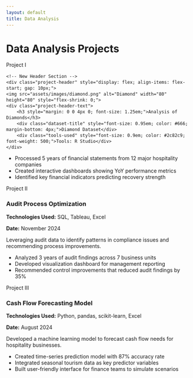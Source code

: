 ```yaml
---
layout: default
title: Data Analysis
---
```


# Data Analysis Projects

<div class="project-box">
    <div class="project-number">Project I</div>
    
    <!-- New Header Section -->
    <div class="project-header" style="display: flex; align-items: flex-start; gap: 10px;">
    <img src="assets/images/diamond.png" alt="Diamond" width="80" height="80" style="flex-shrink: 0;">
    <div class="project-header-text">
        <h3 style="margin: 0 0 4px 0; font-size: 1.25em;">Analysis of Diamonds</h3>
        <div class="dataset-title" style="font-size: 0.95em; color: #666; margin-bottom: 4px;">Diamond Dataset</div>
        <div class="tools-used" style="font-size: 0.9em; color: #2c82c9; font-weight: 500;">Tools: R Studio</div>
    </div>
</div>
    <ul>
        <li>Processed 5 years of financial statements from 12 major hospitality companies</li>
        <li>Created interactive dashboards showing YoY performance metrics</li>
        <li>Identified key financial indicators predicting recovery strength</li>
    </ul>
</div>

<div class="project-box">
    <div class="project-number">Project II</div>
    <h3>Audit Process Optimization</h3>
    <p><strong>Technologies Used:</strong> SQL, Tableau, Excel</p>
    <p><strong>Date:</strong> November 2024</p>
    <p>Leveraging audit data to identify patterns in compliance issues and recommending process improvements.</p>
    <ul>
        <li>Analyzed 3 years of audit findings across 7 business units</li>
        <li>Developed visualization dashboard for management reporting</li>
        <li>Recommended control improvements that reduced audit findings by 35%</li>
    </ul>
</div>

<div class="project-box">
    <div class="project-number">Project III</div>
    <h3>Cash Flow Forecasting Model</h3>
    <p><strong>Technologies Used:</strong> Python, pandas, scikit-learn, Excel</p>
    <p><strong>Date:</strong> August 2024</p>
    <p>Developed a machine learning model to forecast cash flow needs for hospitality businesses.</p>
    <ul>
        <li>Created time-series prediction model with 87% accuracy rate</li>
        <li>Integrated seasonal tourism data as key predictor variables</li>
        <li>Built user-friendly interface for finance teams to simulate scenarios</li>
    </ul>
</div>
